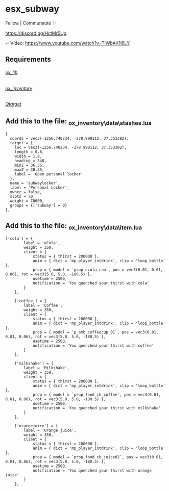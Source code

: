 # esx_subway

Fellow | Communauté ✨

https://discord.gg/HctMr5Ug

✅ Vídeo: https://www.youtube.com/watch?v=TlWbAK1l6LY

## Requirements

###### [ox_lib](https://github.com/overextended/ox_lib)
###### [ox_inventory](https://github.com/overextended/ox_inventory)
###### [Qtarget](https://github.com/overextended/qtarget)

## **Add this to the file:** <sub>ox_inventory\data\stashes.lua</sub>
```
{
  coords = vec3(-1256.740234, -278.990112, 37.353382),
  target = {
    loc = vec3(-1256.740234, -278.990112, 37.353382),
    length = 0.6,
    width = 1.8,
    heading = 340,
    minZ = 36.35,
    maxZ = 38.35,
    label = 'Open personal locker'
  },
  name = 'subwaylocker',
  label = 'Personal Locker',
  owner = false,
  slots = 70,
  weight = 70000,
  groups = {['subway'] = 0}
},
```

## **Add this to the file:** <sub>ox_inventory\data\item.lua</sub>
```
['cola'] = {
		label = 'eCola',
		weight = 350,
		client = {
			status = { thirst = 200000 },
			anim = { dict = 'mp_player_intdrink', clip = 'loop_bottle' },
			prop = { model = `prop_ecola_can`, pos = vec3(0.01, 0.01, 0.06), rot = vec3(5.0, 5.0, -180.5) },
			usetime = 2500,
			notification = 'You quenched your thirst with cola'
		}
	},
	
	['coffee'] = {
		label = 'Coffee',
		weight = 350,
		client = {
			status = { thirst = 200000 },
			anim = { dict = 'mp_player_intdrink', clip = 'loop_bottle' },
			prop = { model = `p_amb_coffeecup_01`, pos = vec3(0.01, 0.01, 0.06), rot = vec3(5.0, 5.0, -180.5) },
			usetime = 2500,
			notification = 'You quenched your thirst with coffee'
		}
	},

	['milkshake'] = {
		label = 'Milkshake',
		weight = 350,
		client = {
			status = { thirst = 200000 },
			anim = { dict = 'mp_player_intdrink', clip = 'loop_bottle' },
			prop = { model = `prop_food_cb_coffee`, pos = vec3(0.01, 0.01, 0.06), rot = vec3(5.0, 5.0, -180.5) },
			usetime = 2500,
			notification = 'You quenched your thirst with milkshake'
		}
	}, 

	['orangejuice'] = {
		label = 'Orange juice',
		weight = 350,
		client = {
			status = { thirst = 200000 },
			anim = { dict = 'mp_player_intdrink', clip = 'loop_bottle' },
			prop = { model = `prop_food_cb_juice02`, pos = vec3(0.01, 0.01, 0.06), rot = vec3(5.0, 5.0, -180.5) },
			usetime = 2500,
			notification = 'You quenched your thirst with orange juice'
		}
	},
```
